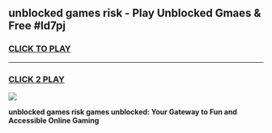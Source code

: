 
## unblocked games risk - Play Unblocked Gmaes & Free #ld7pj
<h3>
<a href="https://news.freeplayer.one?title=unblocked_games_risk&ref=03M">CLICK TO PLAY</a></h3>
<hr>

<h3>
<a href="https://news.freeplayer.one?title=unblocked_games_risk&ref=03M">CLICK 2 PLAY</a>
  
</h3>

<a href="https://news.freeplayer.one?title=unblocked_games_risk&ref=03M"><img src="https://clearcache.store/games.png"></a>


**unblocked games risk games unblocked: Your Gateway to Fun and Accessible Online Gaming**
